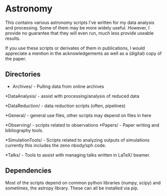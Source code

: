 Astronomy
=========

This contains various astronomy scripts I've written for my data analysis and processing. Some of them may be more widely useful. However, I provide no guarantee that they will even run, much less provide useable results.

If you use these scripts or derivates of them in publications, I would appreciate a mention in the acknowledgements as well as a (digital) copy of the paper.

Directories
-----------

* Archives/		- Pulling data from online archives

*DataAnalysis/		- assist with processing/analysis of reduced data

*DataReduction/		- data reduction scripts (often, pipelines)

*General/		- general use files, other scripts may depend on files in here

*Observing/		- scripts related to observations *Papers/			- Paper writing and bibliography tools.

*SimulationTools/	- Scripts related to analyzing outputs of simulations currently this includes the zeno nbody/sph code.

*Talks/			- Tools to assist with managing talks written in LaTeX/ beamer.

Dependencies
------------

Most of the scripts depend on common python libraries (numpy, scipy) and sometimes, the astropy library. These can all be installed via pip.
